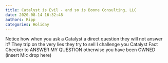 ```yaml
---
title: Catalyst is Evil - and so is Boone Consulting, LLC
date: 2020-08-14 16:32:48
authors: Ripp
categories: Holiday
---
```


 Notice how when you ask a Catalyst a direct question they will not answer it?  They trip on the very lies they try to sell
I challenge you Catalyst Fact Checker to ANSWER MY QUESTION otherwise you have been OWNED
(insert Mic drop here)